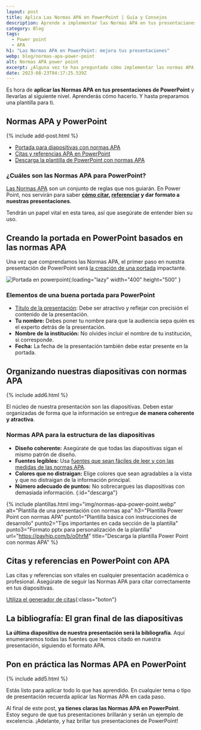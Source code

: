 ```yaml
---
layout: post
title: Aplica Las Normas APA en PowerPoint | Guía y Consejos
description: Aprende a implementar las Normas APA en tus presentaciones de PowerPoint. Descubre cómo crear portadas, citas y bibliografías. ¡Haz clic para saber más!
category: Blog
tags:
  - Power point
  - APA
h1: "Las Normas APA en PowerPoint: mejora tus presentaciones"
webp: blog/normas-apa-power-point
alt: Normas APA power point
excerpt: ¿Alguna vez te has preguntado cómo implementar las normas APA en PowerPoint? Estas normas, reconocidas y respetadas en el mundo académico, también aplican a tus presentaciones digitales.
date: 2023-08-23T04:17:25.539Z
---
```

Es hora de **aplicar las Normas APA en tus presentaciones de PowerPoint** y llevarlas al siguiente nivel. Aprenderás cómo hacerlo. Y hasta preparamos una plantilla para ti.

## Normas APA y PowerPoint

{% include add-post.html %}

- [Portada para diapositivas con normas APA](#creando-la-portada-en-powerpoint-basados-en-las-normas-apa)
- [Citas y referencias APA en PowerPoint](#citas-y-referencias-en-powerpoint-con-apa)
- [Descarga la plantilla de PowerPoint con normas APA](#descarga)

### ¿Cuáles son las Normas APA para PowerPoint?

[Las Normas APA]({{'normas-apa'|relative_url}}) son un conjunto de reglas que nos guiarán. En Power Point, nos servirán para saber **[cómo citar]({{'normas-apa/citas-normas-apa'|relative_url}} "Citas normas apa"), [referenciar]({{'normas-apa/referencias-bibliograficas-normas-apa'|relative_url}} "Referencias APA") y dar formato a nuestras presentaciones**.

Tendrán un papel vital en esta tarea, así que asegúrate de entender bien su uso.

## Creando la portada en PowerPoint basados en las normas APA

Una vez que comprendamos las Normas APA, el primer paso en nuestra presentación de PowerPoint será [la creación de una portada]({{'normas-apa/portada-normas-apa'|relative_url}} "Portadas APA") impactante.

![Portada en powerpoint]({{'img/blog/portada-apa-power-point.webp'|relative_url}} "Portada APA PowerPoint"){:loading="lazy" width="400" height="500" }

### Elementos de una buena portada para PowerPoint

- [Título de la presentación]({{'normas-apa/titulos-y-subtitulos-normas-apa'|relative_url}} "Titulos normas APA"): Debe ser atractivo y reflejar con precisión el contenido de la presentación.
- **Tu nombre:** Debes poner tu nombre para que la audiencia sepa quién es el experto detrás de la presentación.
- **Nombre de la institución:** No olvides incluir el nombre de tu institución, si corresponde.
- **Fecha:** La fecha de la presentación también debe estar presente en la portada.

## Organizando nuestras diapositivas con normas APA

{% include add6.html %}

El núcleo de nuestra presentación son las diapositivas. Deben estar organizadas de forma que la información se entregue **de manera coherente y atractiva**.

### Normas APA para la estructura de las diapositivas

- **Diseño coherente:** Asegúrate de que todas las diapositivas sigan el mismo patrón de diseño.
- **Fuentes legibles:** Usa [fuentes que sean fáciles de leer y con las medidas de las normas APA]({{'normas-apa/textos-normas-apa'|relative_url}} "Textos normas APA").
- **Colores que no distraigan:** Elige colores que sean agradables a la vista y que no distraigan de la información principal.
- **Número adecuado de puntos:** No sobrecargues las diapositivas con demasiada información.
{:id="descarga"}

{% include plantillas.html img="img/normas-apa-power-point.webp" alt="Plantilla de una presentación con normas apa" h3="Plantilla Power Point con normas APA" punto1="Plantilla básica con instrucciones de desarrollo" punto2="Tips importantes en cada sección de la plantilla" punto3="Formato pptx para personalización de la plantilla" url="https://payhip.com/b/o0hrM" title="Descarga la plantilla Power Point con normas APA" %}

## Citas y referencias en PowerPoint con APA

Las citas y referencias son vitales en cualquier presentación académica o profesional. Asegúrate de seguir las Normas APA para citar correctamente en tus diapositivas.

[Utiliza el generador de citas]({{'generador-citas-apa'|relative_url}}){:class="boton"}

## La bibliografía: El gran final de las diapositivas

**La última diapositiva de nuestra presentación será la bibliografía**. Aquí enumeraremos todas las fuentes que hemos citado en nuestra presentación, siguiendo el formato APA.

## Pon en práctica las Normas APA en PowerPoint

{% include add5.html %}

Estás listo para aplicar todo lo que has aprendido. En cualquier tema o tipo de presentación recuerda aplicar las Normas APA en cada paso.

Al final de este post, **ya tienes claras las Normas APA en PowerPoint**. Estoy seguro de que tus presentaciones brillarán y serán un ejemplo de excelencia. ¡Adelante, y haz brillar tus presentaciones de PowerPoint!
